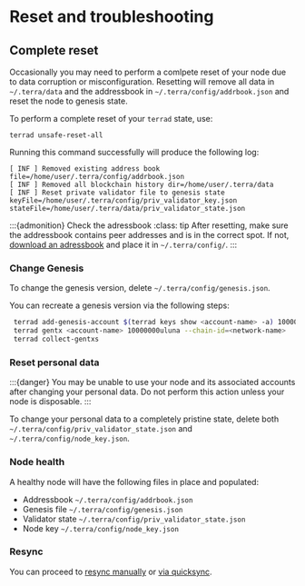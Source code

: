 # Reset and troubleshooting

## Complete reset

Occasionally you may need to perform a comlpete reset of your node due to data corruption or misconfiguration. Resetting will remove all data in `~/.terra/data` and the addressbook in `~/.terra/config/addrbook.json` and reset the node to genesis state. 

To perform a complete reset of your `terrad` state, use:

```
terrad unsafe-reset-all
```

Running this command successfully will produce the following log: 

```
[ INF ] Removed existing address book file=/home/user/.terra/config/addrbook.json
[ INF ] Removed all blockchain history dir=/home/user/.terra/data
[ INF ] Reset private validator file to genesis state keyFile=/home/user/.terra/config/priv_validator_key.json stateFile=/home/user/.terra/data/priv_validator_state.json
```

:::{admonition} Check the adressbook
:class: tip
After resetting, make sure the addressbook contains peer addresses and is in the correct spot. If not, [download an adressbook](../run-a-full-terra-node/join-a-network.md#1-select-a-network) and place it in `~/.terra/config/`.
:::


### Change Genesis

To change the genesis version, delete `~/.terra/config/genesis.json`.

You can recreate a genesis version via the following steps:

```bash
 terrad add-genesis-account $(terrad keys show <account-name> -a) 100000000uluna,1000usd
 terrad gentx <account-name> 10000000uluna --chain-id=<network-name> 
 terrad collect-gentxs
```

### Reset personal data

:::{danger}
You may be unable to use your node and its associated accounts after changing your personal data. Do not perform this action unless your node is disposable. 
:::

To change your personal data to a completely pristine state, delete both `~/.terra/config/priv_validator_state.json` and `~/.terra/config/node_key.json`. 

### Node health

A healthy node will have the following files in place and populated:

- Addressbook `~/.terra/config/addrbook.json`
- Genesis file `~/.terra/config/genesis.json`
- Validator state  `~/.terra/config/priv_validator_state.json`
- Node key `~/.terra/config/node_key.json`

### Resync

You can proceed to [resync manually](sync.md) or [via quicksync](sync.md#quicksync). 

